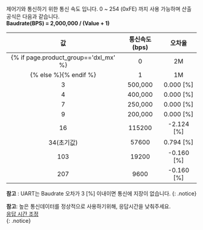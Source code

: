 제어기와 통신하기 위한 통신 속도 입니다. 0 ~ 254 (0xFE) 까지 사용 가능하며 산출 공식은 다음과 같습니다.  
**Baudrate(BPS) = 2,000,000 / (Value + 1)**

| 값     | 통신속도(bps)     | 오차율     |  
|:------------:|:------------:|:------------:|
{% if page.product_group=='dxl_mx' %}|0|2M|0.000 [%]|
{% else %}{% endif %}|1|1M|0.000 [%]|
|3|500,000| 0.000 [%]|
|4|400,000| 0.000 [%]|
|7|250,000| 0.000 [%]|
|9|200,000| 0.000 [%]|
|16|115200| -2.124 [%]|
|34(초기값)|57600| 0.794 [%]|
|103|19200| -0.160 [%]|
|207|9600| -0.160 [%]|

**참고** : UART는 Baudrate 오차가 3 [%] 이내이면 통신에 지장이 없습니다.
{: .notice}

**참고**: 높은 통신데이터를 정상적으로 사용하기위해, 응답시간을 낮춰주세요.  
[응답 시간 조정](/docs/kr/software/dynamixel/dynamixel_wizard2/#포트-응답-속도-설정)  
{: .notice}
